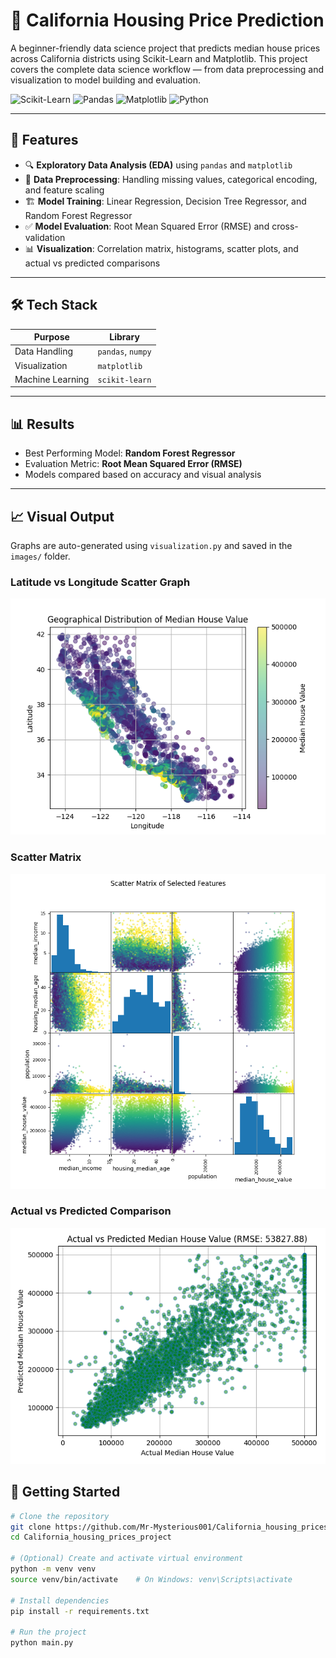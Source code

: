 # 🏡 California Housing Price Prediction

A beginner-friendly data science project that predicts median house prices across California districts using Scikit-Learn and Matplotlib. This project covers the complete data science workflow — from data preprocessing and visualization to model building and evaluation.

![Scikit-Learn](https://img.shields.io/badge/Scikit--Learn-F7931E?style=flat&logo=scikit-learn&logoColor=white)
![Pandas](https://img.shields.io/badge/Pandas-150458?style=flat&logo=pandas)
![Matplotlib](https://img.shields.io/badge/Matplotlib-006400?style=flat&logo=matplotlib&logoColor=white)
![Python](https://img.shields.io/badge/Python-14354C?style=flat&logo=python&logoColor=white)

---

## 📌 Features

- 🔍 **Exploratory Data Analysis (EDA)** using `pandas` and `matplotlib`
- 🧼 **Data Preprocessing**: Handling missing values, categorical encoding, and feature scaling
- 🏗️ **Model Training**: Linear Regression, Decision Tree Regressor, and Random Forest Regressor
- ✅ **Model Evaluation**: Root Mean Squared Error (RMSE) and cross-validation
- 📊 **Visualization**: Correlation matrix, histograms, scatter plots, and actual vs predicted comparisons


---

## 🛠️ Tech Stack

| Purpose            | Library         |
|--------------------|-----------------|
| Data Handling      | `pandas`, `numpy` |
| Visualization      | `matplotlib`     |
| Machine Learning   | `scikit-learn`   |

---

## 📊 Results

- Best Performing Model: **Random Forest Regressor**
- Evaluation Metric: **Root Mean Squared Error (RMSE)**
- Models compared based on accuracy and visual analysis

---
## 📈 Visual Output

Graphs are auto-generated using `visualization.py` and saved in the `images/` folder.

### Latitude vs Longitude Scatter Graph
![Histogram](images/Lat_Long.png)

### Scatter Matrix
![Scatter Matrix](images/scatter_matrix.png)

### Actual vs Predicted Comparison
![Actual vs Predicted](images/error.png)
## 🚀 Getting Started

```bash
# Clone the repository
git clone https://github.com/Mr-Mysterious001/California_housing_prices_project.git
cd California_housing_prices_project

# (Optional) Create and activate virtual environment
python -m venv venv
source venv/bin/activate    # On Windows: venv\Scripts\activate

# Install dependencies
pip install -r requirements.txt

# Run the project
python main.py


